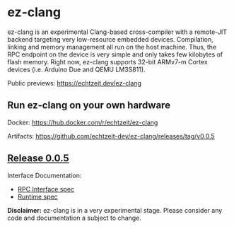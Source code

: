 # ez-clang

ez-clang is an experimental Clang-based cross-compiler with a remote-JIT backend targeting very low-resource embedded devices. Compilation, linking and memory management all run on the host machine. Thus, the RPC endpoint on the device is very simple and only takes few kilobytes of flash memory. Right now, ez-clang supports 32-bit ARMv7-m Cortex devices (i.e. Arduino Due and QEMU LM3S811).

Public previews: https://echtzeit.dev/ez-clang

## Run ez-clang on your own hardware

Docker: https://hub.docker.com/r/echtzeit/ez-clang

Artifacts: https://github.com/echtzeit-dev/ez-clang/releases/tag/v0.0.5

## [Release 0.0.5](release/0.0.5)

Interface Documentation:
* [RPC Interface spec](release/0.0.5/docs/rpc.md)
* [Runtime spec](release/0.0.5/docs/runtime.md)

**Disclaimer:** ez-clang is in a very experimental stage. Please consider any code and documentation a subject to change.
